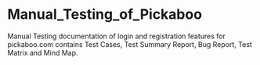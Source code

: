 # Manual_Testing_of_Pickaboo
Manual Testing documentation of login and registration features for pickaboo.com contains Test Cases, Test Summary Report, Bug Report, Test Matrix and Mind Map.
